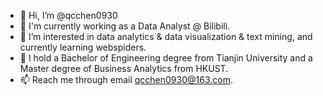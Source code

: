 - 👋 Hi, I’m @qcchen0930
- 🔭 I'm currently working as a Data Analyst @ Bilibili.
- 👀 I’m interested in data analytics & data visualization & text mining, and currently learning webspiders.
- 🌱 I hold a Bachelor of Engineering degree from Tianjin University and a Master degree of Business Analytics from HKUST.
- 📫 Reach me through email qcchen0930@163.com.

<!---
qcchen0930/qcchen0930 is a ✨ special ✨ repository because its `README.md` (this file) appears on your GitHub profile.
You can click the Preview link to take a look at your changes.
--->
